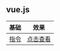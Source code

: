 ## vue.js
| 基础 | 效果 |
| --------- | --------- |
|[指令](https://github.com/Wscats/vue-demo/issues/2)|[点击查看](https://e-greehe.github.io/vue.js/基础/指令.html)|
